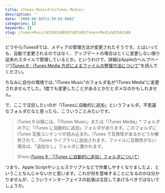 ```yaml
---
title: iTunes MusicからiTunes Mediaへ
description: ''
date: '2009-09-26T11:59:03.000Z'
categories: []
keywords: []
slug: iTunes+Music%E3%81%8B%E3%82%89iTunes+Media%E3%81%B8
---
```

どうやらiTunes9では、メディアの管理方法が変更されたそうです。とはいっても、自動で変更されるのではなく、アップデートの場合はとくに変更しない限り従来のスタイルで管理しているとか。というわけで、詳細はAppleのヘルプページ[”iTunes 9：iTunes Media 方式によるファイルの整理方法について](http://support.apple.com/kb/HT3847?viewlocale=ja_JP)”を読んでください。

ちなみに自分の環境では、”iTunes Music”のフォルダ名が”iTunes Media”に変更されませんでした。1度でも変更したことがあるとかだとダメなのかもしれません。

で、ここで注目したいのが「iTunesに自動的に追加」というフォルダ。不思議なフォルダだなと思ったら、こういうことみたいです。

> iTunes 9 以降には、「iTunes Music」または「iTunes Media」\* フォルダの下に「iTunes に自動的に追加」フォルダがあります。このフォルダに iTunes 互換コンテンツが読み込まれ、iTunes で互換性があるかどうか解析されて、iTunes ライブラリに追加されます。ファイルに互換性がない場合は、「追加なし」フォルダに置かれます。

> \[From [iTunes 9：「iTunes に自動的に追加」フォルダについて](http://support.apple.com/kb/HT3832?viewlocale=ja_JP)\]

つまり、Apple Scriptやシェルスクリプトなどで作業しやすくなりましたよ、ということなんじゃないかと思います。これが何を意味することになるのかは分かりませんが、こういうインターフェイスの拡張は注目してあげるべきではないでしょうか。